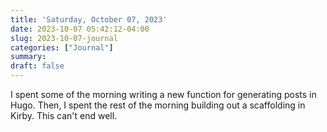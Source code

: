 ```yaml
---
title: 'Saturday, October 07, 2023'
date: 2023-10-07 05:42:12-04:00
slug: 2023-10-07-journal
categories: ["Journal"]
summary: 
draft: false
---
```


I spent some of the morning writing a new function for generating posts in Hugo. Then, I spent the rest of the morning building out a scaffolding in Kirby. This can't end well.

